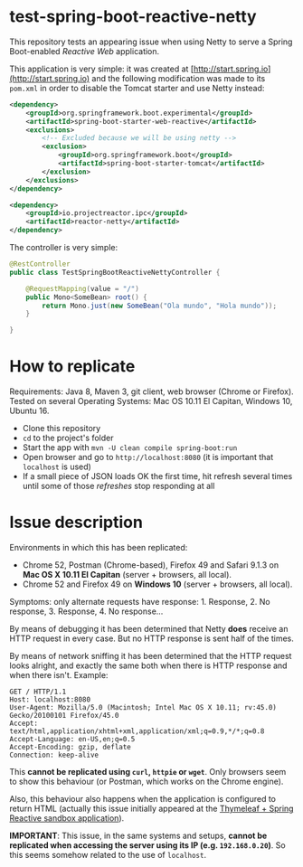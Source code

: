 # test-spring-boot-reactive-netty

This repository tests an appearing issue when using Netty to serve a Spring Boot-enabled *Reactive Web* application.

This application is very simple: it was created at [http://start.spring.io](http://start.spring.io) and the following
modification was made to its `pom.xml` in order to disable the Tomcat starter and use Netty instead:

```xml
<dependency>
    <groupId>org.springframework.boot.experimental</groupId>
    <artifactId>spring-boot-starter-web-reactive</artifactId>
    <exclusions>
        <!-- Excluded because we will be using netty -->
        <exclusion>
            <groupId>org.springframework.boot</groupId>
            <artifactId>spring-boot-starter-tomcat</artifactId>
        </exclusion>
    </exclusions>
</dependency>

<dependency>
    <groupId>io.projectreactor.ipc</groupId>
    <artifactId>reactor-netty</artifactId>
</dependency>
```

The controller is very simple:
```java
@RestController
public class TestSpringBootReactiveNettyController {

	@RequestMapping(value = "/")
	public Mono<SomeBean> root() {
		return Mono.just(new SomeBean("Ola mundo", "Hola mundo"));
	}

}
```

# How to replicate

Requirements: Java 8, Maven 3, git client, web browser (Chrome or Firefox). Tested on several Operating Systems:
Mac OS 10.11 El Capitan, Windows 10, Ubuntu 16.

  * Clone this repository
  * `cd` to the project's folder
  * Start the app with `mvn -U clean compile spring-boot:run`
  * Open browser and go to `http://localhost:8080` (it is important that `localhost` is used)
  * If a small piece of JSON loads OK the first time, hit refresh several times until some of those *refreshes* stop responding at all


# Issue description

Environments in which this has been replicated:

   * Chrome 52, Postman (Chrome-based), Firefox 49 and Safari 9.1.3 on **Mac OS X 10.11 El Capitan** (server + browsers, all local).
   * Chrome 52 and Firefox 49 on **Windows 10** (server + browsers, all local).

Symptoms: only alternate requests have response: 1. Response, 2. No response, 3. Response, 4. No response…

By means of debugging it has been determined that Netty **does** receive an HTTP request in every case. But no HTTP
response is sent half of the times.

By means of network sniffing it has been determined that the HTTP request looks alright, and exactly the same
both when there is HTTP response and when there isn't. Example:

```
GET / HTTP/1.1
Host: localhost:8080
User-Agent: Mozilla/5.0 (Macintosh; Intel Mac OS X 10.11; rv:45.0) Gecko/20100101 Firefox/45.0
Accept: text/html,application/xhtml+xml,application/xml;q=0.9,*/*;q=0.8
Accept-Language: en-US,en;q=0.5
Accept-Encoding: gzip, deflate
Connection: keep-alive
```

This **cannot be replicated using `curl`, `httpie` or `wget`**. Only browsers seem to show this behaviour (or
Postman, which works on the Chrome engine).

Also, this behaviour also happens when the application is configured to return HTML (actually this issue initially
appeared at the [Thymeleaf + Spring Reactive sandbox application](https://github.com/thymeleaf/thymeleafsandbox-springreactive)).

**IMPORTANT**: This issue, in the same systems and setups, **cannot be replicated when accessing the server using its IP (e.g. `192.168.0.20`)**. So this seems somehow related to the use of `localhost`.


